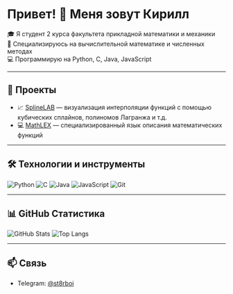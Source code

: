 # Привет! 👋 Меня зовут Кирилл

🎓 Я студент 2 курса факультета прикладной математики и механики  
🧠 Специализируюсь на вычислительной математике и численных методах  
💻 Программирую на Python, C, Java, JavaScript

---

## 🚀 Проекты

- 📈 [SplineLAB](https://github.com/monkeyreel/SplineLAB) — визуализация интерполяции функций с помощью кубических сплайнов, полиномов Лагранжа и т.д.
- 💻 [MathLEX](https://github.com/st8rboi/MathLEX) — специализированный язык описания математических функций 

---

## 🛠️ Технологии и инструменты

![Python](https://img.shields.io/badge/-Python-333?style=flat&logo=python)
![C](https://img.shields.io/badge/-C-333?style=flat&logo=c)
![Java](https://img.shields.io/badge/-Java-333?style=flat&logo=java)
![JavaScript](https://img.shields.io/badge/-JavaScript-333?style=flat&logo=javascript)
![Git](https://img.shields.io/badge/-Git-333?style=flat&logo=git)

---

## 📊 GitHub Статистика

![GitHub Stats](https://github-readme-stats.vercel.app/api?username=st8rboi&show_icons=true&theme=github_dark)
![Top Langs](https://github-readme-stats.vercel.app/api/top-langs/?username=st8rboi&layout=compact&theme=github_dark)

---

## 📫 Связь

- Telegram: [@st8rboi](https://t.me/st8rboi)
